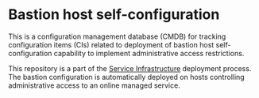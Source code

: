 
# Bastion host self-configuration

This is a configuration management database (CMDB)
for tracking configuration items (CIs) related to
deployment of bastion host self-configuration capability
to implement administrative access restrictions.

This repository is a part of the
[Service Infrastructure](https://github.com/sakaal/service_infra_ansible)
deployment process.  The bastion configuration is automatically deployed
on hosts controlling administrative access to an online managed service.
